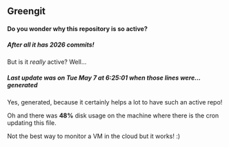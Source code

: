## Greengit

#### Do you wonder why this repository is so active?

##### After all it has 2026 commits!

But is it *really* active? Well...

##### Last update was on Tue May 7 at 6:25:01 when those lines were... generated

Yes, generated, because it certainly helps a lot to have such an active repo!

Oh and there was **48%** disk usage on the machine
where there is the cron updating this file.

Not the best way to monitor a VM in the cloud but it works! :)

